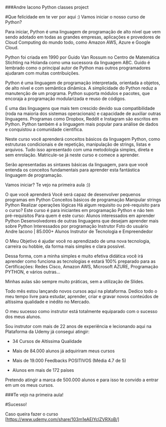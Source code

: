 ###Andre Iacono Python classes project

#Que felicidade em te ver por aqui :) Vamos iniciar o nosso curso de Python?

Para iniciar, Python é uma linguagem de programação de alto nível que vem sendo adotado em todas as grandes empresas, aplicações e provedores de Cloud Computing do mundo todo, como Amazon AWS, Azure e Google Cloud.

Python foi criada em 1990 por Guido Van Rossum no Centro de Matemática Stichting na Holanda como uma sucessora da linguagem ABC. Guido é lembrado como o principal autor de Python mas outros programadores ajudaram com muitas contribuições.

Python é uma linguagem de programação interpretada, orientada a objetos, de alto nível e com semântica dinâmica. A simplicidade do Python reduz a manutenção de um programa. Python suporta módulos e pacotes, que encoraja a programação modularizada e reuso de códigos.

É uma das linguagens que mais tem crescido devido sua compatibilidade (roda na maioria dos sistemas operacionais) e capacidade de auxiliar outras linguagens. Programas como Dropbox, Reddit e Instagram são escritos em Python. Python também é a linguagem mais popular para análise de dados e conquistou a comunidade científica.

Neste curso você aprenderá conceitos básicos da linguagem Python, como estruturas condicionais e de repetição, manipulação de strings, listas e arquivos. Tudo isso apresentado com uma metodologia simples, direta e sem enrolação. Matricule-se já neste curso e comece a aprender.

Serão apresentadas as sintaxes básicas da linguagem, para que você entenda os conceitos fundamentais para aprender esta fantástica linguagem de programação.

Vamos iniciar? Te vejo na primeira aula :))

O que você aprenderá
Você será capaz de desenvolver pequenos programas em Python
Conceitos básicos de programação
Manipular strings Python
Realizar operações lógicas
Há algum requisito ou pré-requisito para o curso?
Este curso é para iniciantes em programação Python e não tem pré-requisitos
Para quem é este curso:
Alunos interessados em aprender Python
Desenvolvedores de outras linguagens que desejam aprender mais sobre Python
Interessados por programação
Instrutor
Foto do usuário
Andre Iacono | 85.000+ Alunos
Instrutor de Tecnologia e Empreendedor

O Meu Objetivo é ajudar você no aprendizado de uma nova tecnologia, carreira ou hobbie, da forma mais simples e clara possível.

Dessa forma, com a minha simples e muito efetiva didática você irá aprender como funciona as tecnologias e estará 100% preparado para as Certificações: Redes Cisco, Amazon AWS, Microsoft AZURE, Programação PYTHON, e vários outras...

Minhas aulas são sempre muito práticas, sem a utilização de Slides.

Todo mês estou lançando novos cursos aqui na plataforma. Dedico todo o meu tempo livre para estudar, aprender, criar e gravar novos conteúdos de altíssima qualidade e inédito no Mercado.

O meu sucesso como instrutor está totalmente equiparado com o sucesso dos meus alunos.

Sou instrutor com mais de 22 anos de experiência e lecionando aqui na Plataforma da Udemy já consegui atingir:



* 34 Cursos de Altíssima Qualidade

* Mais de 84.000 alunos já adquiriram meus cursos

* Mais de 19.000 Feedbacks POSITIVOS (Média 4.7 de 5)

* Alunos em mais de 172 países



Pretendo atingir a marca de 500.000 alunos e para isso te convido a entrar em um os meus cursos.

###Te vejo na primeira aula!

#Sucesso!

Caso queira fazer o curso [https://www.udemy.com/share/103m1eAEIYclZVRXoB/]